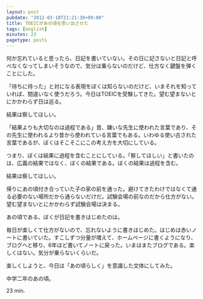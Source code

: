 ```yaml
---
layout: post
pubdate: "2012-03-18T21:21:38+09:00"
title: TOEICがあの頃を思い出させた
tags: [english]
minutes: 23
pagetype: posts
---
```

何か忘れていると思ったら、日記を書いていない。その日に記さないと日記と呼べなくなってしまいそうなので、気分は乗らないのだけど、仕方なく鍵盤を弾くことにした。

「待ちに待った」と対になる表現をぼくは知らないのだけど、いまそれを知っていれば、間違いなく使うだろう。今日はTOEICを受験してきた。望む望まないとにかかわらず日は巡る。

結果は察してほしい。

「結果よりも大切なのは過程である」昔、嫌いな先生に使われた言葉であり、その先生に使われるより昔から使われている言葉でもある。いわゆる使い古された言葉であるが、ぼくはそこそこにこの考え方を大切にしている。

つまり、ぼくは結果に過程を含むことにしている。「察してほしい」と書いたのは、広義の結果ではなく、ぼくの結果である。ぼくの結果は過程を含む。

結果は察してほしい。

帰りにあの頃付き合っていた子の家の前を通った。避けてきたわけではなくて通る必要のない場所だから通らないだけだ。試験会場の前なのだから仕方がない。望む望まないとにかかわらず試験会場は決まる。

あの頃である、ぼくが日記を書きはじめたのは。

毎日が楽しくて仕方がないので、忘れないように書きはじめた。はじめは赤いノートに書いていた。すこしずつ分量が増えて、ホームページに書くようになり、ブログへと移り、6年ほど書いてノートに戻った。いまはまたブログである。楽しくはない。気分が乗らないくらいだ。

楽しくしようと、今日は「あの頃らしく」を意識した文体にしてみた。

中学二年のあの頃。

23 min.
